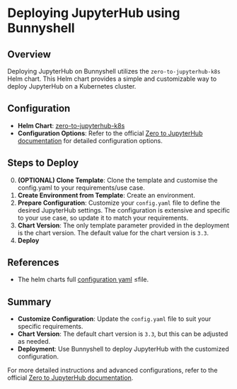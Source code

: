 # Deploying JupyterHub using Bunnyshell

## Overview

Deploying JupyterHub on Bunnyshell utilizes the `zero-to-jupyterhub-k8s` Helm chart. This Helm chart provides a simple and customizable way to deploy JupyterHub on a Kubernetes cluster.

## Configuration

- **Helm Chart**: [zero-to-jupyterhub-k8s](https://github.com/jupyterhub/zero-to-jupyterhub-k8s)
- **Configuration Options**: Refer to the official [Zero to JupyterHub documentation](https://z2jh.jupyter.org/en/stable/) for detailed configuration options.

## Steps to Deploy

0. **(OPTIONAL) Clone Template**: Clone the template and customise the config.yaml to your requirements/use case. 
1. **Create Environment from Template**: Create an environment.
2. **Prepare Configuration**: Customize your `config.yaml` file to define the desired JupyterHub settings. The configuration is extensive and specific to your use case, so update it to match your requirements.
3. **Chart Version**: The only template parameter provided in the deployment is the chart version. The default value for the chart version is `3.3`.
4. **Deploy**

## References
- The helm charts full [configuration yaml](./config.yaml) ≤file.

## Summary

- **Customize Configuration**: Update the `config.yaml` file to suit your specific requirements.
- **Chart Version**: The default chart version is `3.3`, but this can be adjusted as needed.
- **Deployment**: Use Bunnyshell to deploy JupyterHub with the customized configuration.

For more detailed instructions and advanced configurations, refer to the official [Zero to JupyterHub documentation](https://z2jh.jupyter.org/en/stable/).
